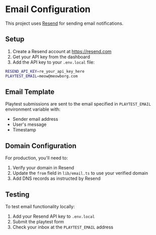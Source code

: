 # Email Configuration

This project uses [Resend](https://resend.com) for sending email notifications.

## Setup

1. Create a Resend account at https://resend.com
2. Get your API key from the dashboard
3. Add the API key to your `.env.local` file:

```bash
RESEND_API_KEY=re_your_api_key_here
PLAYTEST_EMAIL=meow@meowborg.com
```

## Email Template

Playtest submissions are sent to the email specified in `PLAYTEST_EMAIL` environment variable with:
- Sender email address
- User's message
- Timestamp

## Domain Configuration

For production, you'll need to:
1. Verify your domain in Resend
2. Update the `from` field in `lib/email.ts` to use your verified domain
3. Add DNS records as instructed by Resend

## Testing

To test email functionality locally:
1. Add your Resend API key to `.env.local`
2. Submit the playtest form
3. Check your inbox at the `PLAYTEST_EMAIL` address
